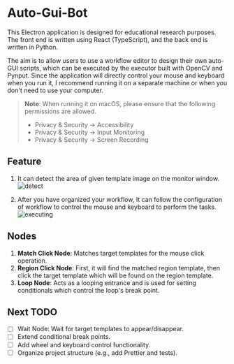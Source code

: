 # Auto-Gui-Bot

This Electron application is designed for educational research purposes. The front end is written using React (TypeScript), and the back end is written in Python. 

The aim is to allow users to use a workflow editor to design their own auto-GUI scripts, which can be executed by the executor built with OpenCV and Pynput. Since the application will directly control your mouse and keyboard when you run it, I recommend running it on a separate machine or when you don't need to use your computer.
> **Note**: When running it on macOS, please ensure that the following permissions are allowed.
> - Privacy & Security -> Accessibility
> - Privacy & Security -> Input Monitoring
> - Privacy & Security -> Screen Recording

## Feature
1. It can detect the area of given template image on the monitor window.
![detect](screenshot/detect.gif)

2. After you have organized your workflow, It can follow the configuration of workflow to control the mouse and keyboard to perform the tasks.
![executing](screenshot/execute.gif)

## Nodes
1. **Match Click Node**: Matches target templates for the mouse click operation.
2. **Region Click Node**: First, it will find the matched region template, then click the target template which will be found on the region template.
3. **Loop Node**: Acts as a looping entrance and is used for setting conditionals which control the loop's break point.


## Next TODO
- [ ] Wait Node: Wait for target templates to appear/disappear.
- [ ] Extend conditional break points.
- [ ] Add wheel and keyboard control functionality.
- [ ] Organize project structure (e.g., add Prettier and tests).